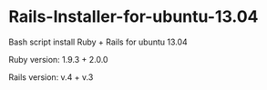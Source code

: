 Rails-Installer-for-ubuntu-13.04
================================

Bash script install Ruby + Rails for ubuntu 13.04

Ruby version: 1.9.3 + 2.0.0

Rails version: v.4 + v.3
